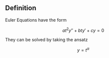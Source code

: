    
## Definition
Euler Equations have the form 

$$
at^2y''+bty'+cy=0
$$

They can be solved by taking the ansatz

$$
y= t^\alpha
$$




